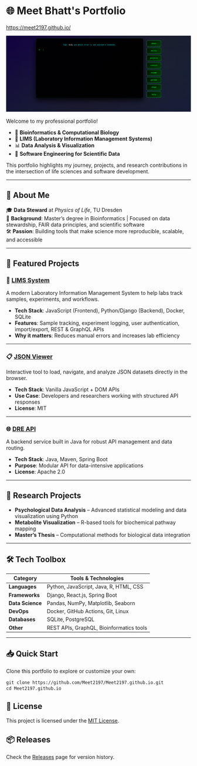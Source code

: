 # 🌐 Meet Bhatt's Portfolio

https://meet2197.github.io/

![alt text](<Screenshot from 2025-07-11 13-51-45.png>)

Welcome to my professional portfolio!

- 🧬 **Bioinformatics & Computational Biology**
- 🧪 **LIMS (Laboratory Information Management Systems)**
- 📊 **Data Analysis & Visualization**
- 💾 **Software Engineering for Scientific Data**

This portfolio highlights my journey, projects, and research contributions in the intersection of life sciences and software development.

---

## 🚀 About Me

🎓 **Data Steward** at *Physics of Life*, TU Dresden  
🔬 **Background**: Master’s degree in Bioinformatics | Focused on data stewardship, FAIR data principles, and scientific software  
🛠️ **Passion**: Building tools that make science more reproducible, scalable, and accessible

---

## 📌 Featured Projects

### 🧪 [LIMS System](https://github.com/Meet2197/LIMS-system)
A modern Laboratory Information Management System to help labs track samples, experiments, and workflows.

- **Tech Stack**: JavaScript (Frontend), Python/Django (Backend), Docker, SQLite
- **Features**: Sample tracking, experiment logging, user authentication, import/export, REST & GraphQL APIs
- **Why it matters**: Reduces manual errors and increases lab efficiency

---

### 📋 [JSON Viewer](https://github.com/Meet2197/JSON-viewer)
Interactive tool to load, navigate, and analyze JSON datasets directly in the browser.

- **Tech Stack**: Vanilla JavaScript + DOM APIs
- **Use Case**: Developers and researchers working with structured API responses
- **License**: MIT

---

### 🌐 [DRE API](https://github.com/Meet2197/DRE-Api)
A backend service built in Java for robust API management and data routing.

- **Tech Stack**: Java, Maven, Spring Boot
- **Purpose**: Modular API for data-intensive applications
- **License**: Apache 2.0

---

## 🧪 Research Projects

- **Psychological Data Analysis** – Advanced statistical modeling and data visualization using Python
- **Metabolite Visualization** – R-based tools for biochemical pathway mapping
- **Master’s Thesis** – Computational methods for biological data integration

---

## 🛠️ Tech Toolbox

| Category         | Tools & Technologies                             |
|------------------|--------------------------------------------------|
| **Languages**    | Python, JavaScript, Java, R, HTML, CSS           |
| **Frameworks**   | Django, React.js, Spring Boot                    |
| **Data Science** | Pandas, NumPy, Matplotlib, Seaborn               |
| **DevOps**       | Docker, GitHub Actions, Git, Linux               |
| **Databases**    | SQLite, PostgreSQL                               |
| **Other**        | REST APIs, GraphQL, Bioinformatics tools         |

---

## 📥 Quick Start

Clone this portfolio to explore or customize your own:

```
git clone https://github.com/Meet2197/Meet2197.github.io.git
cd Meet2197.github.io
```

## 📄 License
This project is licensed under the [MIT License](LICENSE).

## 📦 Releases
Check the [Releases](https://github.com/Meet2197/Meet2197.github.io/releases) page for version history.